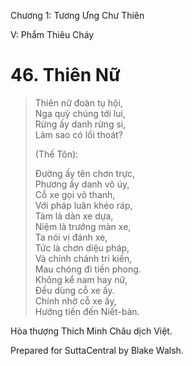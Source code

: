  

Chương 1: Tương Ưng Chư Thiên

V: Phẩm Thiêu Cháy

# 46\. Thiên Nữ

> Thiên nữ đoàn tụ hội,  
> Ngạ quỷ chúng tới lui,  
> Rừng ấy danh rừng si,  
> Làm sao có lối thoát?
> 
> (Thế Tôn):
> 
> Ðường ấy tên chơn trực,  
> Phương ấy danh vô úy,  
> Cỗ xe gọi vô thanh,  
> Với pháp luân khéo ráp,  
> Tàm là dàn xe dựa,  
> Niệm là trướng màn xe,  
> Ta nói vị đánh xe,  
> Tức là chơn diệu pháp,  
> Và chính chánh tri kiến,  
> Mau chóng đi tiền phong.  
> Không kể nam hay nữ,  
> Ðều dùng cỗ xe ấy.  
> Chính nhờ cỗ xe ấy,  
> Hướng tiến đến Niết-bàn.

Hòa thượng Thích Minh Châu dịch Việt.

Prepared for SuttaCentral by Blake Walsh.
